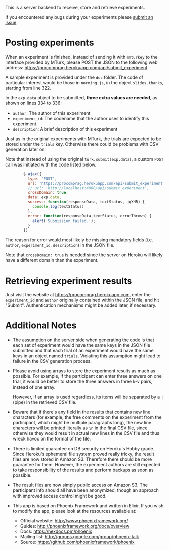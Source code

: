 This is a server backend to receive, store and retrieve experiments.

If you encountered any bugs during your experiments please [submit an issue](https://github.com/x-ji/ProComPrag/issues).

# Posting experiments
When an experiment is finished, instead of sending it with `mmturkey` to the interface provided by MTurk, please POST the JSON to the following web address: https://procomprag.herokuapp.com/api/submit_experiment

A sample experiment is provided under the `doc` folder. The code of particular interest would be those in `norming.js`, in the object `slides.thanks`, starting from line 322.

In the `exp.data` object to be submitted, **three extra values are needed**, as shown on lines 334 to 336:
- `author`: The author of this experiment
- `experiment_id`: The codename that the author uses to identify this experiment
- `description`: A brief description of this experiment

Just as in the original experiments with MTurk, the trials are expected to be stored under the `trials` key. Otherwise there could be problems with CSV generation later on.

Note that instead of using the original `turk.submit(exp.data)`, a custom `POST` call was initiated with the code listed below.

```javascript
        $.ajax({
          type: 'POST',
          url: 'https://procomprag.herokuapp.com/api/submit_experiment',
          // url: 'http://localhost:4000/api/submit_experiment',
          crossDomain: true,
          data: exp.data,
          success: function(responseData, textStatus, jqXHR) {
            console.log(textStatus)
          },
          error: function(responseData,textStatus, errorThrown) {
            alert('Submission failed.');
          }
        })
```

The reason for error would most likely be missing mandatory fields (i.e. `author`, `experiment_id`, `description`) in the JSON file.

Note that `crossDomain: true` is needed since the server on Heroku will likely have a different domain than the experiment.

# Retrieving experiment results
Just visit the website at https://procomprag.herokuapp.com, enter the `experiment_id` and `author` originally contained within the JSON file, and hit "Submit". Authentication mechanisms might be added later, if necessary.

# Additional Notes
- The assumption on the server side when generating the code is that each set of experiment would have the same keys in the JSON file submitted and that each trial of an experiment would have the same keys in an object named `trials`. Violating this assumption might lead to failure in the CSV generation process.

- Please avoid using arrays to store the experiment results as much as possible. For example, if the participant can enter three answers on one trial, it would be better to store the three answers in three k-v pairs, instead of one array.

  However, if an array is used regardless, its items will be separated by a `|` (pipe) in the retrieved CSV file.

- Beware that if there's any field in the results that contains new line characters (for example, the free comments on the experiment from the participant, which might be multiple paragraphs long), the new line characters will be printed literally as `\n` in the final CSV file, since otherwise they would result in actual new lines in the CSV file and thus wreck havoc on the format of the file.

- There is limited guarantee on DB security on Heroku's Hobby grade. Since Heroku's ephemeral file system proved really tricky, the result files are now stored in Amazon S3. Therefore there should be more guarantee for them. However, the experiment authors are still expected to take responsibility of the results and perform backups as soon as possible.

- The result files are now simply public access on Amazon S3. The participant info should all have been anonymized, though an approach with improved access control might be good.

- This app is based on Phoenix Framework and written in Elixir. If you wish to modify the app, please look at the resources available at:
  * Official website: http://www.phoenixframework.org/
  * Guides: http://phoenixframework.org/docs/overview
  * Docs: https://hexdocs.pm/phoenix
  * Mailing list: http://groups.google.com/group/phoenix-talk
  * Source: https://github.com/phoenixframework/phoenix
